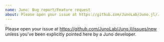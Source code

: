 ```yaml
---
name: Juno: Bug report/Feature request
about: Please open your issue at https://github.com/JunoLab/Juno.jl/.
---
```


Please open your issue at https://github.com/JunoLab/Juno.jl/issues/new unless you've been explicitly pointed here by a Juno developer.

